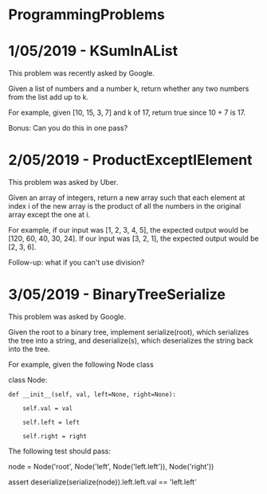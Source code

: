 # ProgrammingProblems

# 1/05/2019 - KSumInAList

This problem was recently asked by Google.

Given a list of numbers and a number k, return whether any two numbers from the list add up to k.

For example, given [10, 15, 3, 7] and k of 17, return true since 10 + 7 is 17.

Bonus: Can you do this in one pass?


# 2/05/2019 - ProductExceptIElement

This problem was asked by Uber.

Given an array of integers, return a new array such that each element at index i of the new array is the product of all the numbers in the original array except the one at i.

For example, if our input was [1, 2, 3, 4, 5], the expected output would be [120, 60, 40, 30, 24]. If our input was [3, 2, 1], the expected output would be [2, 3, 6].

Follow-up: what if you can't use division?

# 3/05/2019 - BinaryTreeSerialize

This problem was asked by Google.

Given the root to a binary tree, implement serialize(root), which serializes the tree into a string, and deserialize(s), which deserializes the string back into the tree.

For example, given the following Node class


class Node:

    def __init__(self, val, left=None, right=None):

        self.val = val

        self.left = left

        self.right = right


The following test should pass:


node = Node('root', Node('left', Node('left.left')), Node('right'))

assert deserialize(serialize(node)).left.left.val == 'left.left'
